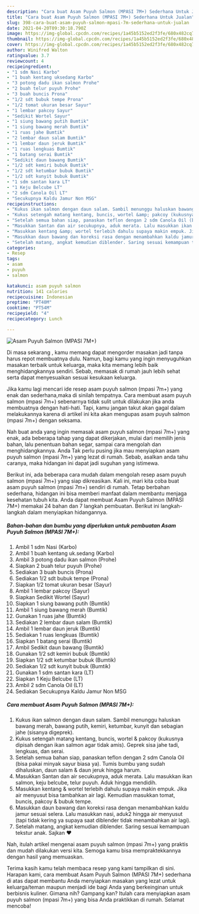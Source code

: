 ```yaml
---
description: "Cara buat Asam Puyuh Salmon (MPASI 7M+) Sederhana Untuk Jualan"
title: "Cara buat Asam Puyuh Salmon (MPASI 7M+) Sederhana Untuk Jualan"
slug: 398-cara-buat-asam-puyuh-salmon-mpasi-7m-sederhana-untuk-jualan
date: 2021-04-20T09:30:18.790Z
image: https://img-global.cpcdn.com/recipes/1a45b5152ed2f3fe/680x482cq70/asam-puyuh-salmon-mpasi-7m-foto-resep-utama.jpg
thumbnail: https://img-global.cpcdn.com/recipes/1a45b5152ed2f3fe/680x482cq70/asam-puyuh-salmon-mpasi-7m-foto-resep-utama.jpg
cover: https://img-global.cpcdn.com/recipes/1a45b5152ed2f3fe/680x482cq70/asam-puyuh-salmon-mpasi-7m-foto-resep-utama.jpg
author: Winifred Walton
ratingvalue: 3.7
reviewcount: 4
recipeingredient:
- "1 sdm Nasi Karbo"
- "1 buah kentang uksedang Karbo"
- "3 potong dadu ikan salmon Prohe"
- "2 buah telur puyuh Prohe"
- "3 buah buncis Prona"
- "1/2 sdt bubuk tempe Prona"
- "1/2 tomat ukuran besar Sayur"
- "1 lembar pakcoy Sayur"
- "Sedikit Wortel Sayur"
- "1 siung bawang putih Bumtik"
- "1 siung bawang merah Bumtik"
- "1 ruas jahe Bumtik"
- "2 lembar daun salam Bumtik"
- "1 lembar daun jeruk Bumtik"
- "1 ruas lengkuas Bumtik"
- "1 batang serai Bumtik"
- "Sedikit daun bawang Bumtik"
- "1/2 sdt kemiri bubuk Bumtik"
- "1/2 sdt ketumbar bubuk Bumtik"
- "1/2 sdt kunyit bubuk Bumtik"
- "1 sdm santan kara LT"
- "1 Keju Belcube LT"
- "2 sdm Canola Oil LT"
- "Secukupnya Kaldu Jamur Non MSG"
recipeinstructions:
- "Kukus ikan salmon dengan daun salam. Sambil menunggu haluskan bawang merah, bawang putih, kemiri, ketumbar, kunyit dan sebagian jahe (sisanya digeprek)."
- "Kukus setengah matang kentang, buncis, wortel &amp; pakcoy (kukusnya dipisah dengan ikan salmon agar tidak amis). Geprek sisa jahe tadi, lengkuas, dan serai."
- "Setelah semua bahan siap, panaskan teflon dengan 2 sdm Canola Oil (bisa pakai minyak sayur biasa ya). Tumis bumbu yang sudah dihaluskan, daun salam &amp; daun jeruk hingga harum."
- "Masukkan Santan dan air secukupnya, aduk merata. Lalu masukkan ikan salmon, keju belcube, telur puyuh. Aduk hingga mendidih."
- "Masukkan kentang &amp; wortel terlebih dahulu supaya makin empuk. Jika air menyusut bisa tambahkan air lagi. Kemudian masukkan tomat, buncis, pakcoy &amp; bubuk tempe."
- "Masukkan daun bawang dan koreksi rasa dengan menambahkan kaldu jamur sesuai selera. Lalu masukkan nasi, aduk2 hingga air menyusut (tapi tidak kering ya supaya saat diblender tidak menambahkan air lagi)."
- "Setelah matang, angkat kemudian diblender. Saring sesuai kemampuan tekstur anak. Sajkan ❤️"
categories:
- Resep
tags:
- asam
- puyuh
- salmon

katakunci: asam puyuh salmon 
nutrition: 141 calories
recipecuisine: Indonesian
preptime: "PT40M"
cooktime: "PT54M"
recipeyield: "4"
recipecategory: Lunch

---
```



![Asam Puyuh Salmon (MPASI 7M+)](https://img-global.cpcdn.com/recipes/1a45b5152ed2f3fe/680x482cq70/asam-puyuh-salmon-mpasi-7m-foto-resep-utama.jpg)

Di masa  sekarang , kamu memang dapat mengorder masakan jadi tanpa harus repot membuatnya dulu. Namun, bagi kamu yang ingin menyuguhkan masakan terbaik untuk keluarga, maka kita memang lebih baik menghidangkannya sendiri. Sebab, memasak di rumah jauh lebih sehat serta dapat menyesuaikan sesuai kesukaan keluarga.

Jika kamu lagi mencari ide resep asam puyuh salmon (mpasi 7m+) yang enak dan sederhana,maka di sinilah tempatnya. Cara membuat asam puyuh salmon (mpasi 7m+)  sebenarnya tidak sulit untuk dilakukan jika anda membuatnya dengan hati-hati. Tapi, kamu jangan takut akan gagal dalam melakukannya 
karena di artikel ini kita akan mengupas asam puyuh salmon (mpasi 7m+) dengan seksama.  



Nah buat anda yang ingin memasak asam puyuh salmon (mpasi 7m+) yang enak, ada beberapa tahap yang dapat dikerjakan, mulai dari memilih jenis bahan, lalu penentuan bahan segar, sampai cara mengolah dan menghidangkannya. Anda Tak perlu pusing jika mau menyiapkan asam puyuh salmon (mpasi 7m+) yang lezat di rumah. Sebab, asalkan anda  tahu caranya, maka hidangan ini dapat jadi suguhan yang istimewa.

Berikut ini, ada beberapa cara mudah dalam mengolah resep asam puyuh salmon (mpasi 7m+) yang siap dikreasikan. Kali ini, mari kita coba buat asam puyuh salmon (mpasi 7m+) sendiri di rumah. Tetap berbahan sederhana, hidangan ini bisa memberi manfaat dalam membantu menjaga kesehatan tubuh kita. Anda dapat membuat Asam Puyuh Salmon (MPASI 7M+) memakai 24 bahan dan 7 langkah pembuatan. Berikut ini langkah-langkah dalam menyiapkan hidangannya.

<!--inarticleads1-->

##### Bahan-bahan dan bumbu yang diperlukan untuk pembuatan Asam Puyuh Salmon (MPASI 7M+):

1. Ambil 1 sdm Nasi (Karbo)
1. Ambil 1 buah kentang uk.sedang (Karbo)
1. Ambil 3 potong dadu ikan salmon (Prohe)
1. Siapkan 2 buah telur puyuh (Prohe)
1. Sediakan 3 buah buncis (Prona)
1. Sediakan 1/2 sdt bubuk tempe (Prona)
1. Siapkan 1/2 tomat ukuran besar (Sayur)
1. Ambil 1 lembar pakcoy (Sayur)
1. Siapkan Sedikit Wortel (Sayur)
1. Siapkan 1 siung bawang putih (Bumtik)
1. Ambil 1 siung bawang merah (Bumtik)
1. Gunakan 1 ruas jahe (Bumtik)
1. Sediakan 2 lembar daun salam (Bumtik)
1. Ambil 1 lembar daun jeruk (Bumtik)
1. Sediakan 1 ruas lengkuas (Bumtik)
1. Siapkan 1 batang serai (Bumtik)
1. Ambil Sedikit daun bawang (Bumtik)
1. Gunakan 1/2 sdt kemiri bubuk (Bumtik)
1. Siapkan 1/2 sdt ketumbar bubuk (Bumtik)
1. Sediakan 1/2 sdt kunyit bubuk (Bumtik)
1. Gunakan 1 sdm santan kara (LT)
1. Siapkan 1 Keju Belcube (LT)
1. Ambil 2 sdm Canola Oil (LT)
1. Sediakan Secukupnya Kaldu Jamur Non MSG




<!--inarticleads2-->

##### Cara membuat Asam Puyuh Salmon (MPASI 7M+):

1. Kukus ikan salmon dengan daun salam. Sambil menunggu haluskan bawang merah, bawang putih, kemiri, ketumbar, kunyit dan sebagian jahe (sisanya digeprek).
1. Kukus setengah matang kentang, buncis, wortel &amp; pakcoy (kukusnya dipisah dengan ikan salmon agar tidak amis). Geprek sisa jahe tadi, lengkuas, dan serai.
1. Setelah semua bahan siap, panaskan teflon dengan 2 sdm Canola Oil (bisa pakai minyak sayur biasa ya). Tumis bumbu yang sudah dihaluskan, daun salam &amp; daun jeruk hingga harum.
1. Masukkan Santan dan air secukupnya, aduk merata. Lalu masukkan ikan salmon, keju belcube, telur puyuh. Aduk hingga mendidih.
1. Masukkan kentang &amp; wortel terlebih dahulu supaya makin empuk. Jika air menyusut bisa tambahkan air lagi. Kemudian masukkan tomat, buncis, pakcoy &amp; bubuk tempe.
1. Masukkan daun bawang dan koreksi rasa dengan menambahkan kaldu jamur sesuai selera. Lalu masukkan nasi, aduk2 hingga air menyusut (tapi tidak kering ya supaya saat diblender tidak menambahkan air lagi).
1. Setelah matang, angkat kemudian diblender. Saring sesuai kemampuan tekstur anak. Sajkan ❤️




Nah, itulah artikel mengenai  asam puyuh salmon (mpasi 7m+)  yang praktis dan mudah dilakukan versi kita. Semoga kamu bisa mempraktekkannya dengan hasil yang memuaskan. 

Terima kasih kamu telah membaca resep yang kami tampilkan di sini. Harapan kami, cara membuat  Asam Puyuh Salmon (MPASI 7M+) sederhana di atas dapat membantu Anda menyiapkan masakan yang lezat untuk keluarga/teman maupun menjadi ide bagi Anda yang berkeinginan untuk berbisnis kuliner. Gimana nih? Gampang kan? Itulah cara menyiapkan asam puyuh salmon (mpasi 7m+) yang bisa Anda praktikkan di rumah. Selamat mencoba!

